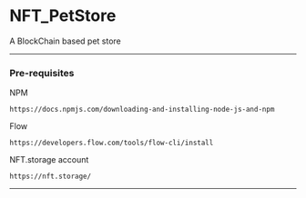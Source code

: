 # NFT_PetStore
A BlockChain based pet store

------
### Pre-requisites

NPM
```
https://docs.npmjs.com/downloading-and-installing-node-js-and-npm
```

Flow
```
https://developers.flow.com/tools/flow-cli/install
```

NFT.storage account
```
https://nft.storage/
```
------
